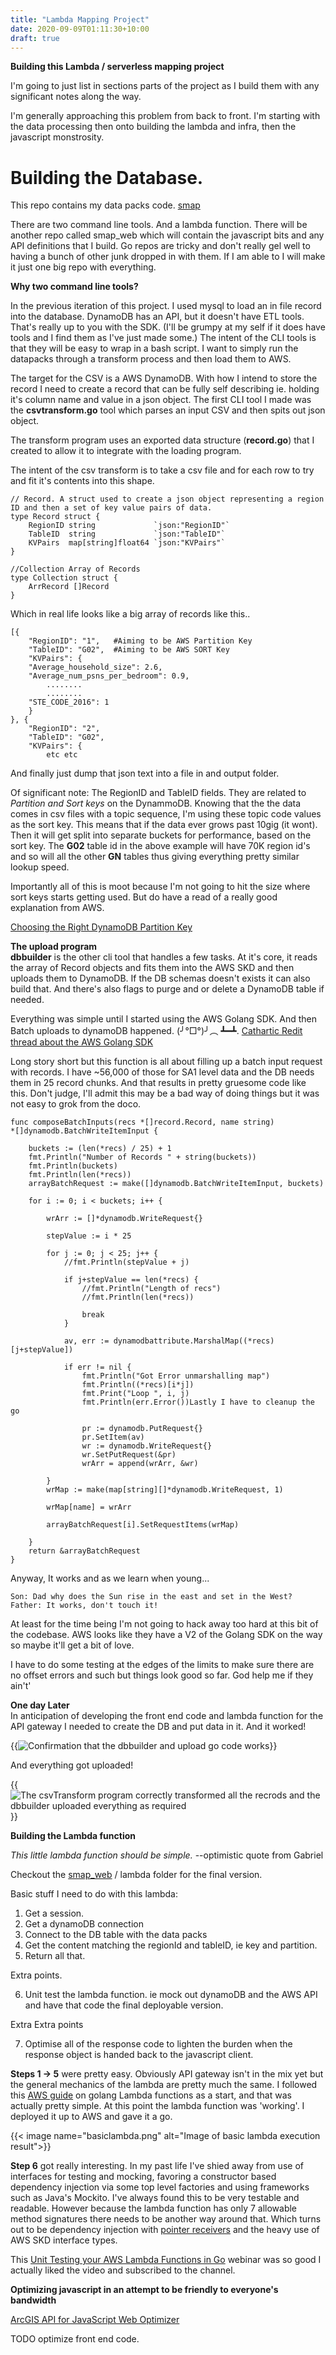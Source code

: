 ```yaml
---
title: "Lambda Mapping Project"
date: 2020-09-09T01:11:30+10:00
draft: true
---
```


**Building this Lambda / serverless mapping project**

I'm going to just list in sections parts of the project as I build them with any significant notes along the way.

I'm generally approaching this problem from back to front. I'm starting with the data processing then onto building the lambda and infra, then the javascript monstrosity. 

# Building the Database.

This repo contains my data packs code. [smap](https://github.com/gabesargeant/smap)

There are two command line tools. And a lambda function.
There will be another repo called smap_web which will contain the javascript bits and any API definitions that I build. Go repos are tricky and don't really gel well to having a bunch of other junk dropped in with them. If I am able to I will make it just one big repo with everything.

**Why two command line tools?**  

In the previous iteration of this project. I used mysql to load an in file record into the database. DynamoDB has an API, but it doesn't have ETL tools. That's really up to you with the SDK. (I'll be grumpy at my self if it does have tools and I find them as I've just made some.)
The intent of the CLI tools is that they will be easy to wrap in a bash script. I want to simply run the datapacks through a transform process and then load them to AWS.

The target for the CSV is a AWS DynamoDB. With how I intend to store the record I need to create a record that can be fully self describing ie. holding it's column name and value in a json object. 
The first CLI tool I made was the **csvtransform.go** tool which parses an input CSV and then spits out json object.

The transform program uses an exported data structure (**record.go**) that I created to allow it to integrate with the loading program. 

The intent of the csv transform is to take a csv file and for each row to try and fit it's contents into this shape.

```
// Record. A struct used to create a json object representing a region ID and then a set of key value pairs of data.
type Record struct {
	RegionID string             `json:"RegionID"`
	TableID  string             `json:"TableID"`
	KVPairs  map[string]float64 `json:"KVPairs"`
}

//Collection Array of Records
type Collection struct {
	ArrRecord []Record
}
```

Which in real life looks like a big array of records like this..
```
[{
    "RegionID": "1",   #Aiming to be AWS Partition Key
    "TableID": "G02",  #Aiming to be AWS SORT Key
    "KVPairs": {
	"Average_household_size": 2.6,
	"Average_num_psns_per_bedroom": 0.9,
        ........
        ........
	"STE_CODE_2016": 1
    }
}, {
    "RegionID": "2",
    "TableID": "G02",
    "KVPairs": {
        etc etc
```
And finally just dump that json text into a file in and output folder.  

Of significant note: The RegionID and TableID fields. They are related to *Partition and Sort keys* on the DynammoDB. Knowing that the the data comes in csv files with a topic sequence, I'm using these topic code values as the sort key. This means that if the data ever grows past 10gig (it wont). Then it will get split into separate buckets for performance, based on the sort key. The **G02** table id in the above example will have 70K region id's and so will all the other **GN** tables thus giving everything pretty similar lookup speed.  

Importantly all of this is moot because I'm not going to hit the size where sort keys starts getting used. But do have a read of a really good explanation from AWS.

[Choosing the Right DynamoDB Partition Key](https://aws.amazon.com/blogs/database/choosing-the-right-dynamodb-partition-key/)

**The upload program**  
**dbbuilder** is the other cli tool that handles a few tasks. At it's core, it reads the array of Record objects and fits them into the AWS SKD and then uploads them to DynamoDB. If the DB schemas doesn't exists it can also build that. And there's also flags to purge and or delete a DynamoDB table if needed.  

Everything was simple until I started using the AWS Golang SDK. And then Batch uploads to dynamoDB happened. (╯°□°)╯︵ ┻━┻. [Cathartic Redit thread about the AWS Golang SDK](https://www.reddit.com/r/golang/comments/65qyu2/aws_how_you_shouldnt_write_your_api/) 

Long story short but this function is all about filling up a batch input request with records. I have ~56,000 of those for SA1 level data and the DB needs them in 25 record chunks. And that results in pretty gruesome code like this. Don't judge, I'll admit this may be a bad way of doing things but it was not easy to grok from the doco.  

```
func composeBatchInputs(recs *[]record.Record, name string) 
*[]dynamodb.BatchWriteItemInput {

    buckets := (len(*recs) / 25) + 1
    fmt.Println("Number of Records " + string(buckets))
    fmt.Println(buckets)
    fmt.Println(len(*recs))
    arrayBatchRequest := make([]dynamodb.BatchWriteItemInput, buckets)

    for i := 0; i < buckets; i++ {

        wrArr := []*dynamodb.WriteRequest{}
 
        stepValue := i * 25

        for j := 0; j < 25; j++ {            
            //fmt.Println(stepValue + j)

            if j+stepValue == len(*recs) {
                //fmt.Println("Length of recs")
                //fmt.Println(len(*recs))

                break
            }

            av, err := dynamodbattribute.MarshalMap((*recs)[j+stepValue])

            if err != nil {
                fmt.Println("Got Error unmarshalling map")
                fmt.Println((*recs)[i*j])
                fmt.Print("Loop ", i, j)
                fmt.Println(err.Error())Lastly I have to cleanup the go
           
                pr := dynamodb.PutRequest{}
                pr.SetItem(av)
                wr := dynamodb.WriteRequest{}
                wr.SetPutRequest(&pr)
                wrArr = append(wrArr, &wr)

        }
        wrMap := make(map[string][]*dynamodb.WriteRequest, 1)

        wrMap[name] = wrArr

        arrayBatchRequest[i].SetRequestItems(wrMap)

    }
    return &arrayBatchRequest
}
```
Anyway, It works and as we learn when young...
```
Son: Dad why does the Sun rise in the east and set in the West?
Father: It works, don't touch it!
```
At least for the time being I'm not going to hack away too hard at this bit of the codebase. 
AWS looks like they have a V2 of the Golang SDK on the way so maybe it'll get a bit of love. 

I have to do some testing at the edges of the limits to make sure there are no offset errors and such but things look good so far. 
God help me if they ain't'

**One day Later**   
In anticipation of developing the front end code and lambda function for the API gateway I needed to create the DB and put data in it.
And it worked!  

{{<image name="dynamoUpload.png" alt="Confirmation that the dbbuilder and upload go code works">}}

And everything got uploaded!   

{{<image name="dynamoUploadCheck.png" alt="The csvTransform program correctly transformed all the recrods and the dbbuilder uploaded everything as required">}}   


**Building the Lambda function**

*This little lambda function should be simple.*
    --optimistic quote from Gabriel


Checkout the [smap_web](https://github.com/gabesargeant/smap_web) / lambda folder for the final version.

Basic stuff I need to do with this lambda: 
1. Get a session. 
2. Get a dynamoDB connection
3. Connect to the DB table with the data packs
4. Get the content matching the regionId and tableID, ie key and partition.
5. Return all that. 

Extra points. 

6. Unit test the lambda function. ie mock out dynamoDB and the AWS API and have that code the final deployable version. 

Extra Extra points

7. Optimise all of the response code to lighten the burden when the response object is handed back to the javascript client.

**Steps 1 -> 5** were pretty easy. Obviously API gateway isn't in the mix yet but the general mechanics of the lambda are pretty much the same.
I followed this [AWS guide](https://docs.aws.amazon.com/lambda/latest/dg/lambda-golang.html) on golang Lambda functions as a start, and that was actually pretty simple. At this point the lambda function was 'working'. I deployed it up to AWS and gave it a go. 

{{< image name="basiclambda.png" alt="Image of basic lambda execution result">}}



**Step 6** got really interesting. In my past life I've shied away from use of interfaces for testing and mocking, favoring a constructor based dependency injection via some top level factories and using frameworks such as Java's Mockito. I've always found this to be very testable and readable. However because the lambda function has only 7 allowable method signatures there needs to be another way around that. Which turns out to be dependency injection with [pointer receivers](https://tour.golang.org/methods/4) and the heavy use of AWS SKD interface types. 

This [Unit Testing your AWS Lambda Functions in Go](https://youtu.be/dFY2hsBiFcI) webinar was so good I actually liked the video and subscribed to the channel.


**Optimizing javascript in an attempt to be friendly to everyone's bandwidth**

[ArcGIS API for JavaScript Web Optimizer](https://developers.arcgis.com/javascript/3/jshelp/inside_web_optimizer.html)

TODO optimize front end code. 


